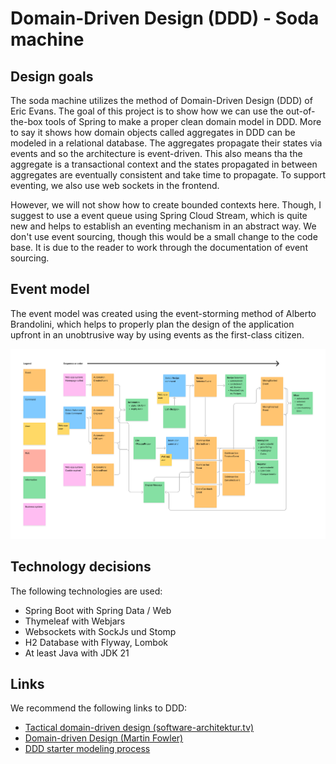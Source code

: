 # Domain-Driven Design (DDD) - Soda machine

## Design goals

The soda machine utilizes the method of Domain-Driven Design (DDD) of Eric Evans. The goal of this project is to show how we can use the out-of-the-box tools of Spring to make a proper clean domain model in DDD. More to say it shows how domain objects called aggregates in DDD can be modeled in a relational database. The aggregates propagate their states via events and so the architecture is event-driven. This also means tha the aggregate is a transactional context and the states propagated in between aggregates are eventually consistent and take time to propagate. To support eventing, we also use web sockets in the frontend.

However, we will not show how to create bounded contexts here. Though, I suggest to use a event queue using Spring Cloud Stream, which is quite new and helps to establish an eventing mechanism in an abstract way. We don't use event sourcing, though this would be a small change to the code base. It is due to the reader to work through the documentation of event sourcing.

## Event model

The event model was created using the event-storming method of Alberto Brandolini, which helps to properly plan the design of the application upfront in an unobtrusive way by using events as the first-class citizen.

![Eventstorming is used to show the application design](eventstorming.png)

## Technology decisions

The following technologies are used:

* Spring Boot with Spring Data / Web
* Thymeleaf with Webjars
* Websockets with SockJs und Stomp
* H2 Database with Flyway, Lombok
* At least Java with JDK 21

## Links

We recommend the following links to DDD:

* [Tactical domain-driven design (software-architektur.tv)](https://software-architektur.tv/2024/05/03/folge214.html)
* [Domain-driven Design (Martin Fowler)](https://martinfowler.com/bliki/DomainDrivenDesign.html)
* [DDD starter modeling process](https://github.com/ddd-crew/ddd-starter-modelling-process)